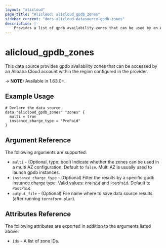 ```yaml
---
layout: "alicloud"
page_title: "Alicloud: alicloud_gpdb_zones"
sidebar_current: "docs-alicloud-datasource-gpdb-zones"
description: |-
    Provides a list of gpdb availability zones that can be used by an Alibaba Cloud account.
---
```


# alicloud\_gpdb_zones

This data source provides gpdb availability zones that can be accessed by an Alibaba Cloud account within the region configured in the provider.

-> **NOTE:** Available in 1.63.0+.

## Example Usage

```
# Declare the data source
data "alicloud_gpdb_zones" "zones" {
  multi = true
  instance_charge_type = "PrePaid"
}
```

## Argument Reference

The following arguments are supported:

* `multi` - (Optional, type: bool) Indicate whether the zones can be used in a multi AZ configuration. Default to `false`. Multi AZ is usually used to launch gpdb instances.
* `instance_charge_type` - (Optional) Filter the results by a specific gpdb instance charge type. Valid values: `PrePaid` and `PostPaid`. Default to `PostPaid`.
* `output_file` - (Optional) File name where to save data source results (after running `terraform plan`).

## Attributes Reference

The following attributes are exported in addition to the arguments listed above:

* `ids` - A list of zone IDs.
